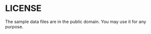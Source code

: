 
LICENSE
============================================================

The sample data files are in the public domain. You may use it for any purpose.
